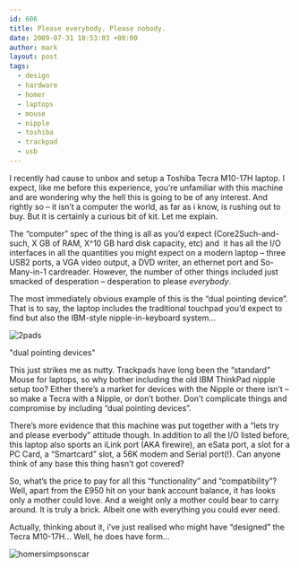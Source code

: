 ```yaml
---
id: 606
title: Please everybody. Please nobody.
date: 2009-07-31 10:53:03 +00:00
author: mark
layout: post
tags:
  - design
  - hardware
  - homer
  - laptops
  - mouse
  - nipple
  - toshiba
  - trackpad
  - usb
---
```

I recently had cause to unbox and setup a Toshiba Tecra M10-17H laptop. I expect, like me before this experience, you&#8217;re unfamiliar with this machine and are wondering why the hell this is going to be of any interest. And rightly so &#8211; it isn&#8217;t a computer the world, as far as i know, is rushing out to buy. But it is certainly a curious bit of kit. Let me explain.

The &#8220;computer&#8221; spec of the thing is all as you&#8217;d expect (Core2Such-and-such, X GB of RAM, X^10 GB hard disk capacity, etc) and  it has all the I/O interfaces in all the quantities you might expect on a modern laptop &#8211; three USB2 ports, a VGA video output, a DVD writer, an ethernet port and So-Many-in-1 cardreader. However, the number of other things included just smacked of desperation &#8211; desperation to please _everybody_.

The most immediately obvious example of this is the &#8220;dual pointing device&#8221;. That is to say, the laptop includes the traditional touchpad you&#8217;d expect to find but also the IBM-style nipple-in-keyboard system&#8230;

<div id="attachment_608" style="width: 370px" class="wp-caption aligncenter">
  <img class="size-full wp-image-608" title="2pads" src="/images/fromwp/2009/07/2pads.jpg" alt="2pads" width="360" height="480" srcset="/images/fromwp/2009/07/2pads.jpg 600w, /images/fromwp/2009/07/2pads-225x300.jpg 225w" sizes="(max-width: 360px) 100vw, 360px" />
  
  <p class="wp-caption-text">
    "dual pointing devices"
  </p>
</div>

This just strikes me as nutty. Trackpads have long been the &#8220;standard&#8221; Mouse for laptops, so why bother including the old IBM ThinkPad nipple setup too? Either there&#8217;s a market for devices with the Nipple or there isn&#8217;t &#8211; so make a Tecra with a Nipple, or don&#8217;t bother. Don&#8217;t complicate things and compromise by including &#8220;dual pointing devices&#8221;.

There&#8217;s more evidence that this machine was put together with a &#8220;lets try and please everbody&#8221; attitude though. In addition to all the I/O listed before, this laptop also sports an iLink port (AKA firewire), an eSata port, a slot for a PC Card, a &#8220;Smartcard&#8221; slot, a 56K modem and Serial port(!). Can anyone think of any base this thing hasn&#8217;t got covered?

So, what&#8217;s the price to pay for all this &#8220;functionality&#8221; and &#8220;compatibility&#8221;? Well, apart from the £950 hit on your bank account balance, it has looks only a mother could love. And a weight only a mother could bear to carry around. It is truly a brick. Albeit one with everything you could ever need.

Actually, thinking about it, i&#8217;ve just realised who might have &#8220;designed&#8221; the Tecra M10-17H&#8230; Well, he does have form&#8230;

<img class="aligncenter size-full wp-image-610" title="homersimpsonscar" src="/images/fromwp/2009/07/homersimpsonscar.gif" alt="homersimpsonscar" width="315" height="180" srcset="/images/fromwp/2009/07/homersimpsonscar.gif 315w, /images/fromwp/2009/07/homersimpsonscar-300x171.gif 300w" sizes="(max-width: 315px) 100vw, 315px" />
